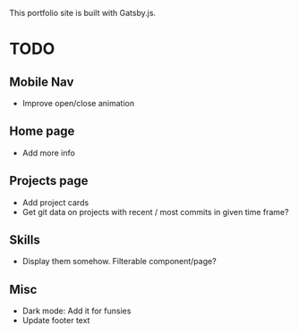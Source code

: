 This portfolio site is built with Gatsby.js.

# TODO

## Mobile Nav

- Improve open/close animation

## Home page

- Add more info

## Projects page

- Add project cards
- Get git data on projects with recent / most commits in given time frame?

## Skills

- Display them somehow. Filterable component/page?

## Misc

- Dark mode: Add it for funsies
- Update footer text
